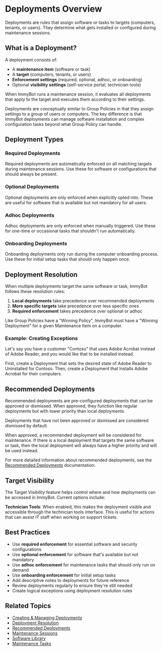 # Deployments Overview

Deployments are rules that assign software or tasks to targets (computers, tenants, or users). They determine what gets installed or configured during maintenance sessions.

## What is a Deployment?

A deployment consists of:
- A **maintenance item** (software or task)
- A **target** (computers, tenants, or users)
- **Enforcement settings** (required, optional, adhoc, or onboarding)
- Optional **visibility settings** (self-service portal, technician tools)

When ImmyBot runs a maintenance session, it evaluates all deployments that apply to the target and executes them according to their settings.

Deployments are conceptually similar to Group Policies in that they assign settings to a group of users or computers. The key difference is that ImmyBot deployments can manage software installation and complex configuration tasks beyond what Group Policy can handle.

## Deployment Types

### Required Deployments
Required deployments are automatically enforced on all matching targets during maintenance sessions. Use these for software or configurations that should always be present.

### Optional Deployments
Optional deployments are only enforced when explicitly opted into. These are useful for software that is available but not mandatory for all users.

### Adhoc Deployments
Adhoc deployments are only enforced when manually triggered. Use these for one-time or occasional tasks that shouldn't run automatically.

### Onboarding Deployments
Onboarding deployments only run during the computer onboarding process. Use these for initial setup tasks that should only happen once.

## Deployment Resolution

When multiple deployments target the same software or task, ImmyBot follows these resolution rules:

1. **Local deployments** take precedence over recommended deployments
2. **More specific targets** take precedence over less specific ones
3. **Required enforcement** takes precedence over optional or adhoc

Like Group Policies have a "Winning Policy", ImmyBot must have a "Winning Deployment" for a given Maintenance Item on a computer.

### Example: Creating Exceptions

Let's say you have a customer "Contoso" that uses Adobe Acrobat instead of Adobe Reader, and you would like that to be installed instead.

First, create a Deployment that sets the desired state of Adobe Reader to Uninstalled for Contoso. Then, create a Deployment that Installs Adobe Acrobat for their computers.

## Recommended Deployments

Recommended deployments are pre-configured deployments that can be approved or dismissed. When approved, they function like regular deployments but with lower priority than local deployments.

Deployments that have not been approved or dismissed are considered dismissed by default.

When approved, a recommended deployment will be considered for maintenance. If there is a local deployment that targets the same software or task, then the local deployment will always have a higher priority and will be used instead.

For more detailed information about recommended deployments, see the [Recommended Deployments](./recommended-deployments) documentation.

## Target Visibility

The Target Visibility feature helps control where and how deployments can be accessed in ImmyBot. Current options include:

**Technician Tools**: When enabled, this makes the deployment visible and accessible through the technician tools interface. This is useful for actions that can assist IT staff when working on support tickets.

## Best Practices

- Use **required enforcement** for essential software and security configurations
- Use **optional enforcement** for software that's available but not mandatory
- Use **adhoc enforcement** for maintenance tasks that should only run on demand
- Use **onboarding enforcement** for initial setup tasks
- Add descriptive notes to deployments for future reference
- Review deployments regularly to ensure they're still needed
- Create logical exceptions using deployment resolution rules

## Related Topics
- [Creating & Managing Deployments](./creating-managing-deployments)
- [Deployment Resolution](./deployment-resolution)
- [Recommended Deployments](./recommended-deployments)
- [Maintenance Sessions](./maintenance-sessions)
- [Software Library](./software-library)
- [Maintenance Tasks](./maintenance-tasks)
